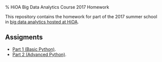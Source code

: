 % HiOA Big Data Analytics Course 2017 Homework

This repository contains the homework for part of the 2017 summer
school in [big data analytics hosted at HiOA][cw].

## Assigments

- [Part 1 (Basic Python)](part1.html).
- [Part 2 (Advanced Python)](part2.html).

[cw]: https://www.hioa.no/eng/Studies/Summer/Data-Analytics-Tools-and-techniques-for-Acquiring-Insights-from-Big-Data/Data-Analytics-Tools-and-Techniques-for-Acquiring-Insights-from-Big-Data-II-2017
